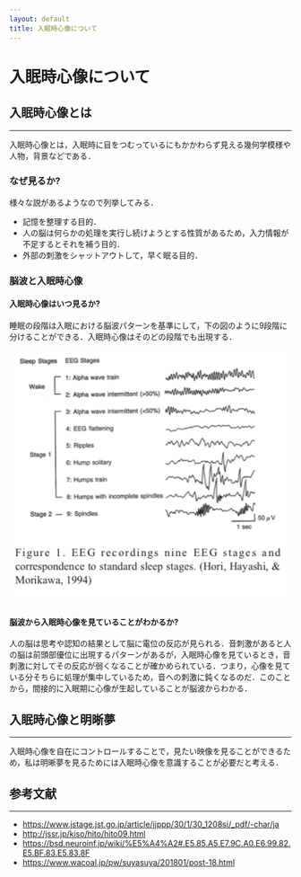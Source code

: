 ```yaml
---
layout: default
title: 入眠時心像について
---
```


# 入眠時心像について

## 入眠時心像とは 
---

入眠時心像とは，入眠時に目をつむっているにもかかわらず見える幾何学模様や人物，背景などである．

### なぜ見るか?
様々な説があるようなので列挙してみる．

- 記憶を整理する目的．
- 人の脳は何らかの処理を実行し続けようとする性質があるため，入力情報が不足するとそれを補う目的．
- 外部の刺激をシャットアウトして，早く眠る目的．

### 脳波と入眠時心像


#### 入眠時心像はいつ見るか?

睡眠の段階は入眠における脳波パターンを基準にして，下の図のように9段階に分けることができる．入眠時心像はそのどの段階でも出現する．

![img](/assets/images/posts/9eeg_stages.png)

#### 脳波から入眠時心像を見ていることがわかるか?
人の脳は思考や認知の結果として脳に電位の反応が見られる．音刺激があると人の脳は前頭部優位に出現するパターンがあるが，入眠時心像を見ているとき，音刺激に対してその反応が弱くなることが確かめられている．つまり，心像を見ている分そちらに処理が集中しているため，音への刺激に鈍くなるのだ．このことから，間接的に入眠期に心像が生起していることが脳波からわかる．



## 入眠時心像と明晰夢
---
入眠時心像を自在にコントロールすることで，見たい映像を見ることができるため，私は明晰夢を見るためには入眠時心像を意識することが必要だと考える．


## 参考文献
---
- https://www.jstage.jst.go.jp/article/jjppp/30/1/30_1208si/_pdf/-char/ja
- http://jssr.jp/kiso/hito/hito09.html
- https://bsd.neuroinf.jp/wiki/%E5%A4%A2#.E5.85.A5.E7.9C.A0.E6.99.82.E5.BF.83.E5.83.8F
- https://www.wacoal.jp/pw/suyasuya/201801/post-18.html